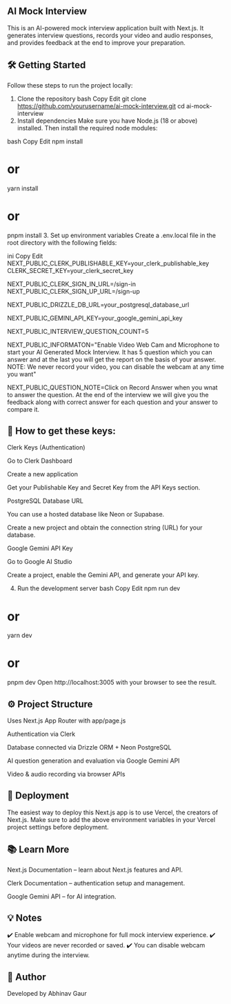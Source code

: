 ## AI Mock Interview
This is an AI-powered mock interview application built with Next.js. It generates interview questions, records your video and audio responses, and provides feedback at the end to improve your preparation.

## 🛠️ Getting Started
Follow these steps to run the project locally:

1. Clone the repository
bash
Copy
Edit
git clone https://github.com/yourusername/ai-mock-interview.git
cd ai-mock-interview
2. Install dependencies
Make sure you have Node.js (18 or above) installed. Then install the required node modules:

bash
Copy
Edit
npm install
# or
yarn install
# or
pnpm install
3. Set up environment variables
Create a .env.local file in the root directory with the following fields:

ini
Copy
Edit
NEXT_PUBLIC_CLERK_PUBLISHABLE_KEY=your_clerk_publishable_key
CLERK_SECRET_KEY=your_clerk_secret_key

NEXT_PUBLIC_CLERK_SIGN_IN_URL=/sign-in
NEXT_PUBLIC_CLERK_SIGN_UP_URL=/sign-up

NEXT_PUBLIC_DRIZZLE_DB_URL=your_postgresql_database_url

NEXT_PUBLIC_GEMINI_API_KEY=your_google_gemini_api_key

NEXT_PUBLIC_INTERVIEW_QUESTION_COUNT=5

NEXT_PUBLIC_INFORMATON="Enable Video Web Cam and Microphone to start your AI Generated Mock Interview. It has 5 question which you can answer and at the last you will get the report on the basis of your answer. NOTE: We never record your video, you can disable the webcam at any time you want"

NEXT_PUBLIC_QUESTION_NOTE=Click on Record Answer when you wnat to answer the question. At the end of the interview we will give you the feedback along with correct answer for each question and your answer to compare it.
## 🔑 How to get these keys:
Clerk Keys (Authentication)

Go to Clerk Dashboard

Create a new application

Get your Publishable Key and Secret Key from the API Keys section.

PostgreSQL Database URL

You can use a hosted database like Neon or Supabase.

Create a new project and obtain the connection string (URL) for your database.

Google Gemini API Key

Go to Google AI Studio

Create a project, enable the Gemini API, and generate your API key.

4. Run the development server
bash
Copy
Edit
npm run dev
# or
yarn dev
# or
pnpm dev
Open http://localhost:3005 with your browser to see the result.

## ⚙️ Project Structure
Uses Next.js App Router with app/page.js

Authentication via Clerk

Database connected via Drizzle ORM + Neon PostgreSQL

AI question generation and evaluation via Google Gemini API

Video & audio recording via browser APIs

## 🚀 Deployment
The easiest way to deploy this Next.js app is to use Vercel, the creators of Next.js. Make sure to add the above environment variables in your Vercel project settings before deployment.

## 📚 Learn More
Next.js Documentation – learn about Next.js features and API.

Clerk Documentation – authentication setup and management.

Google Gemini API – for AI integration.

## 💡 Notes
✔️ Enable webcam and microphone for full mock interview experience.
✔️ Your videos are never recorded or saved.
✔️ You can disable webcam anytime during the interview.

## 👤 Author
Developed by Abhinav Gaur
